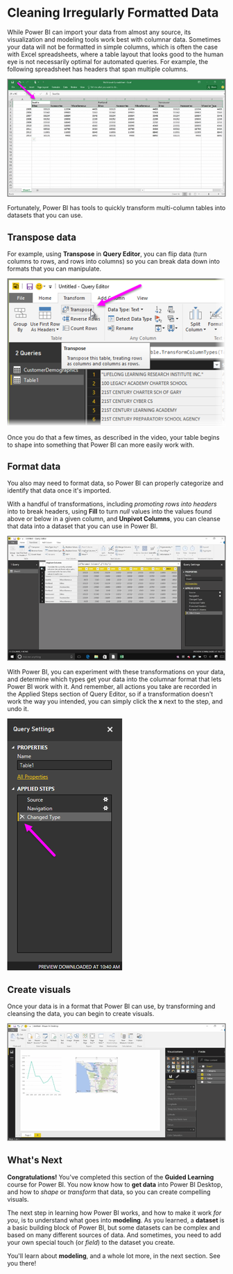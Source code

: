 <properties
   pageTitle="Cleaning Irregularly Formatted Data"
   description="You can tackle messy data in Power BI... see how"
   services="powerbi"
   documentationCenter=""
   authors="davidiseminger"
   manager="mblythe"
   backup=""
   editor=""
   tags=""
   qualityFocus="no"
   qualityDate=""
   featuredVideoId="74KQmzdvFV8"
   featuredVideoThumb=""
   courseDuration="8m"/>

<tags
   ms.service="powerbi"
   ms.devlang="NA"
   ms.topic="get-started-article"
   ms.tgt_pltfrm="NA"
   ms.workload="powerbi"
   ms.date="06/06/2017"
   ms.author="davidi"/>

# Cleaning Irregularly Formatted Data

While Power BI can import your data from almost any source, its visualization and modeling tools work best with columnar data. Sometimes your data will not be formatted in simple columns, which is often the case with Excel spreadsheets, where a table layout that looks good to the human eye is not necessarily optimal for automated queries. For example, the following spreadsheet has headers that span multiple columns.

![](media/powerbi-learning-1-5-cleaning-irregular-data/1-5_1.png)

Fortunately, Power BI has tools to quickly transform multi-column tables into datasets that you can use.

## Transpose data
For example, using **Transpose** in **Query Editor**, you can flip data (turn columns to rows, and rows into columns) so you can break data down into formats that you can manipulate.

![](media/powerbi-learning-1-5-cleaning-irregular-data/1-5_2.png)

Once you do that a few times, as described in the video, your table begins to shape into something that Power BI can more easily work with.

## Format data
You also may need to format data, so Power BI can properly categorize and identify that data once it's imported.

With a handful of transformations, including *promoting rows into headers* into to break headers, using **Fill** to turn *null* values into the values found above or below in a given column, and **Unpivot Columns**, you can cleanse that data into a dataset that you can use in Power BI.

![](media/powerbi-learning-1-5-cleaning-irregular-data/1-5_3.png)

With Power BI, you can experiment with these transformations on your data, and determine which types get your data into the columnar format that lets Power BI work with it. And remember, all actions you take are recorded in the Applied Steps section of Query Editor, so if a transformation doesn't work the way you intended, you can simply click the **x** next to the step, and undo it.

![](media/powerbi-learning-1-5-cleaning-irregular-data/1-5_5.png)


## Create visuals
Once your data is in a format that Power BI can use, by transforming and cleansing the data, you can begin to create visuals.

![](media/powerbi-learning-1-5-cleaning-irregular-data/1-5_4.png)

## What's Next

**Congratulations!** You've completed this section of the **Guided Learning** course for Power BI. You now know how to **get data** into Power BI Desktop, and how to *shape* or *transform* that data, so you can create compelling visuals.

The next step in learning how Power BI works, and how to make it work *for you*, is to understand what goes into **modeling**. As you learned, a **dataset** is a basic building block of Power BI, but some datasets can be complex and based on many different sources of data. And sometimes, you need to add your own special touch (or *field*) to the dataset you create.

You'll learn about **modeling**, and a whole lot more, in the next section. See you there!
